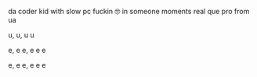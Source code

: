 da coder kid with slow pc
fuckin 🤓 in someone moments
real que pro from ua

u, u,
u u

e, e e,
e e e

e, e e,
e e e
